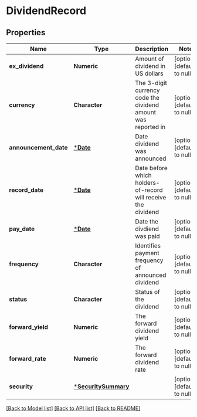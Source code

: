 # DividendRecord

## Properties
Name | Type | Description | Notes
------------ | ------------- | ------------- | -------------
**ex_dividend** | **Numeric** | Amount of dividend in US dollars | [optional] [default to null]
**currency** | **Character** | The 3-digit currency code the dividend amount was reported in | [optional] [default to null]
**announcement_date** | [***Date**](Date.md) | Date dividend was announced | [optional] [default to null]
**record_date** | [***Date**](Date.md) | Date before which holders-of-record will receive the dividend | [optional] [default to null]
**pay_date** | [***Date**](Date.md) | Date the divdiend was paid | [optional] [default to null]
**frequency** | **Character** | Identifies payment frequency of announced dividend | [optional] [default to null]
**status** | **Character** | Status of the dividend | [optional] [default to null]
**forward_yield** | **Numeric** | The forward dividend yield | [optional] [default to null]
**forward_rate** | **Numeric** | The forward dividend rate | [optional] [default to null]
**security** | [***SecuritySummary**](SecuritySummary.md) |  | [optional] [default to null]

[[Back to Model list]](../README.md#documentation-for-models) [[Back to API list]](../README.md#documentation-for-api-endpoints) [[Back to README]](../README.md)


